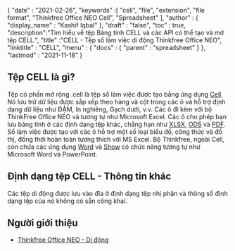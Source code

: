 {
  "date" : "2021-02-26",
  "keywords" :[ "cell", "file", "extension", "file format", "Thinkfree Office NEO Cell", "Spreadsheet" ],
  "author" : {
    "display_name" : "Kashif Iqbal"
},
  "draft" : "false",
  "toc" : true,
  "description":"Tìm hiểu về tệp Bảng tính CELL và các API có thể tạo và mở tệp CELL.",
  "title" :"CELL - Tệp sổ làm việc di động Thinkfree Office NEO",
  "linktitle" : "CELL",
  "menu" : {
    "docs" : {
      "parent" : "spreadsheet"
}
},
  "lastmod" : "2021-11-18"
}

## Tệp CELL là gì?

Tệp có phần mở rộng .cell là tệp sổ làm việc được tạo bằng ứng dụng [Cell](https://office.hancom.com/). Nó lưu trữ dữ liệu được sắp xếp theo hàng và cột trong các ô và hỗ trợ định dạng dữ liệu như ĐẬM, In nghiêng, Gạch dưới, v.v. Các ô đi kèm với bộ ThinkFree Office NEO và tương tự như Microsoft Excel. Các ô cho phép bạn lưu bảng tính ở các định dạng tệp khác, chẳng hạn như [XLSX](/vi/spreadsheet/xlsx/), [ODS](/vi/spreadsheet/ods/) và [PDF](/vi/pdf/). Sổ làm việc được tạo với các ô hỗ trợ một số loại biểu đồ, công thức và đồ thị, đồng thời hoàn toàn tương thích với MS Excel. Bộ Thinkfree, ngoài Cell, còn chứa các ứng dụng [Word](https://office.hancom.com/office2020/word/) và [Show](https://office.hancom.com/office2020/show/) có chức năng tương tự như Microsoft Word và PowerPoint.

## Định dạng tệp CELL - Thông tin khác

Các tệp di động được lưu vào đĩa ở định dạng tệp nhị phân và thông số định dạng tệp của nó không có sẵn công khai.

## Người giới thiệu ##

* [Thinkfree Office NEO - Di động](https://office.hancom.com/)

